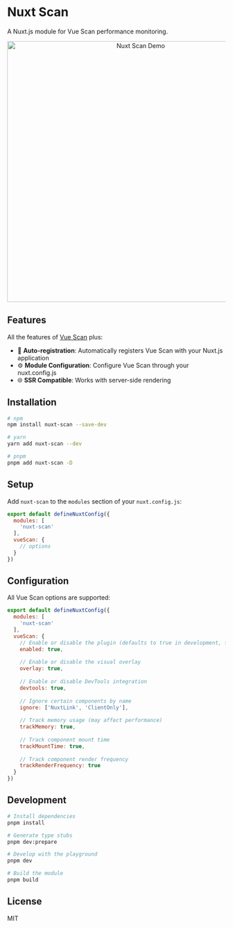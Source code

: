 # Nuxt Scan

A Nuxt.js module for Vue Scan performance monitoring.

<p align="center">
  <img src="https://placehold.co/600x400?text=Nuxt+Scan+Demo" alt="Nuxt Scan Demo" width="600" />
</p>

## Features

All the features of [Vue Scan](../vue-scan/README.md) plus:
- 🔄 **Auto-registration**: Automatically registers Vue Scan with your Nuxt.js application
- ⚙️ **Module Configuration**: Configure Vue Scan through your nuxt.config.js
- 🌐 **SSR Compatible**: Works with server-side rendering

## Installation

```bash
# npm
npm install nuxt-scan --save-dev

# yarn
yarn add nuxt-scan --dev

# pnpm
pnpm add nuxt-scan -D
```

## Setup

Add `nuxt-scan` to the `modules` section of your `nuxt.config.js`:

```js
export default defineNuxtConfig({
  modules: [
    'nuxt-scan'
  ],
  vueScan: {
    // options
  }
})
```

## Configuration

All Vue Scan options are supported:

```js
export default defineNuxtConfig({
  modules: [
    'nuxt-scan'
  ],
  vueScan: {
    // Enable or disable the plugin (defaults to true in development, false in production)
    enabled: true,
    
    // Enable or disable the visual overlay
    overlay: true,
    
    // Enable or disable DevTools integration
    devtools: true,
    
    // Ignore certain components by name
    ignore: ['NuxtLink', 'ClientOnly'],
    
    // Track memory usage (may affect performance)
    trackMemory: true,
    
    // Track component mount time
    trackMountTime: true,
    
    // Track component render frequency
    trackRenderFrequency: true
  }
})
```

## Development

```bash
# Install dependencies
pnpm install

# Generate type stubs
pnpm dev:prepare

# Develop with the playground
pnpm dev

# Build the module
pnpm build
```

## License

MIT